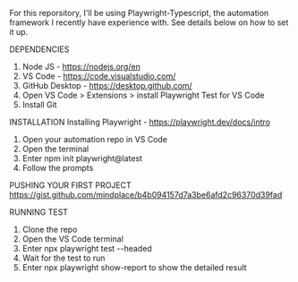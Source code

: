 For this reporsitory, I'll be using Playwright-Typescript, the automation framework I recently have experience with.
See details below on how to set it up. 

DEPENDENCIES
1. Node JS - https://nodejs.org/en
2. VS Code - https://code.visualstudio.com/
3. GitHub Desktop - https://desktop.github.com/
4. Open VS Code > Extensions > install Playwright Test for VS Code
5. Install Git

INSTALLATION
Installing Playwright - https://playwright.dev/docs/intro
1. Open your automation repo in VS Code
2. Open the terminal
3. Enter npm init playwright@latest
4. Follow the prompts


PUSHING YOUR FIRST PROJECT 
https://gist.github.com/mindplace/b4b094157d7a3be6afd2c96370d39fad

RUNNING TEST
1. Clone the repo
2. Open the VS Code terminal
3. Enter npx playwright test --headed
4. Wait for the test to run
5. Enter npx playwright show-report to show the detailed result

